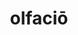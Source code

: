 ---
title: olfaciō
meaning: to smell, catch scent of
pos: verb
inf: olfacere
secondppstem: olfac
infend: ere
conjugation: third
derivative: olfactory
---